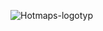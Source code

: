 <p><img alt="Hotmaps-logotyp" src="https://www.hotmaps-project.eu/wp-content/uploads/2017/02/logo.svg"/></p>
